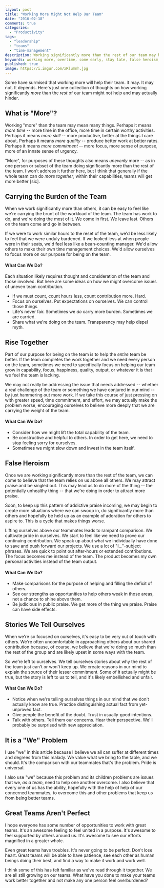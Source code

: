 ```yaml
---
layout: post
title: "Working More Might Not Help Our Team"
date: "2016-02-18"
comments: true
categories:
  - "Productivity"
tags:
  - "leadership"
  - "teams"
  - "time-management"
description: Working significantly more than the rest of our team may harm more than it helps.
keywords: working more, overtime, come early, stay late, false heroism, team work, team wins, pride
published: true
image: https://i.imgur.com/xRlumnh.jpg
---
```


Some have surmised that working more will help their team.  It may.  It may not.  It depends.  Here's just one collection of thoughts on how working significantly _more_ than the _rest_ of our team might not help and may actually hinder.

<!--more-->

## What is "More"?

Working "more" than the team may mean many things.  Perhaps it means *more time* -- more time in the office, more time in certain worthy activities.  Perhaps it means *more skill* -- more productive, better at the things I care about.  Perhaps it means *more quality* -- produce better work at better rates.  Perhaps it means *more commitment* -- more focus, more sense of purpose, more of an innate sense of urgency.

"More", for purposes of these thoughts also means _unevenly_ more -- as in one person or subset of the team doing significantly more than the rest of the team.  I won't address it further here, but I think that generally if the whole team can do *more together*, within their capabilities, teams will get more better [sic].

## Carrying the Burden of the Team

When we work significantly more than others, it can be easy to feel like we're carrying the brunt of the workload of the team.  The team has work to do, and we're doing the most of it.  We come in first.  We leave last.  Others on the team come and go in between.

If we were to work similar hours to the reset of the team, we'd be less likely to feel that we were unduly burdened.  If we looked less at when people were in their seats, we'd feel less like a bean-counting manager.  We'd allow others to make their own time management choices.  We'd allow ourselves to focus more on our purpose for being on the team.  

#### What Can We Do?

Each situation likely requires thought and consideration of the team and those involved.  But here are some ideas on how we might overcome issues of uneven team contribution.

- If we must count, count hours less, count contribution more.  Hard.
- Focus on ourselves.  Put expectations on ourselves.  We can control those things.
- Life's never fair.  Sometimes we _do_ carry more burden.  Sometimes we are carried.
- Share what we're doing on the team.  Transparency may help dispel myth.

## Rise Together

Part of our purpose for being on the team is to help the _entire_ team be better.  If the team completes the work together and we need every person on the team, sometimes we need to specifically focus on helping our team grow in capability, focus, happiness, quality, output, or whatever it is that we feel the team is lacking.  

We may not really be addressing the issue that needs addressed -- whether a real challenge of the team or something we have conjured in our mind -- by just hammering out more work.  If we take this course of just pressing on with greater speed, time commitment, and effort, we may actually make the problem worse, encouraging ourselves to believe more deeply that we are carrying the weight of the team.

#### What Can We Do?

- Consider how we might lift the total capability of the team.
- Be constructive and helpful to others.  In order to get here, we need to stop feeling sorry for ourselves.
- Sometimes we might slow down and invest in the team itself.

## False Heroism

Once we are working significantly more than the rest of the team, we can come to believe that the team relies on us above all others.  We may attract praise and be singled out.  This may lead us to do more of the thing -- the potentially unhealthy thing -- that we're doing in order to attract more praise.  

Soon, to keep up this pattern of addictive praise incoming, we may begin to create more situations where we can swoop in, do significantly more than others and hopefully be held up as an example of adoration for others to aspire to.  This is a cycle that makes things worse.  

Lifting ourselves above our teammates leads to rampant comparison.  We cultivate pride in ourselves.  We start to feel like we need to prove our continuing contribution.  We speak up about what we individually have done to save and push forward our projects.  We use a lot of "I..."-subject phrases.  We are quick to point out after-hours or extended contributions.  The focus becomes me instead of the team.  The product becomes my own personal activities instead of the team output.

#### What Can We Do?

- Make comparisons for the purpose of helping and filling the deficit of others.  
- See our strengths as opportunities to help others weak in those areas, not a chance to shine above them.
- Be judicious in public praise.  We get more of the thing we praise.  Praise can have side effects.

## Stories We Tell Ourselves

When we're so focused on ourselves, it's easy to be very out of touch with others.  We're often uncomfortable in approaching others about our shared contribution because, of course, we believe that we're doing so much than the rest of the group and are likely upset in some ways with the team.  

So we're left to ourselves.  We tell ourselves stories about why the rest of the team just can't or won't keep up.  We create reasons in our mind to explain the source of their lesser commitment.  Some of it actually might be true, but the story is left to us to tell, and it's likely embellished and unfair.  

#### What Can We Do?

- Notice when we're telling ourselves things in our mind that we don't actually know are true.  Practice distinguishing actual fact from yet-unproved fact.
- Give people the benefit of the doubt.  Trust in usually-good intentions.
- Talk with others.  Tell them our concerns.  Hear their perspective.  We'll probably be surprised with new appreciation.

## It is a "We" Problem

I use "we" in this article because I believe we all can suffer at different times and degrees from this malady.  We value what we bring to the table, and we should.  It's the comparison with our teammates that's the problem.  Pride is universal.  

I also use "we" because this problem and its children problems are issues that we, *as a team*, need to help one another overcome.  I also believe that every one of us has the ability, hopefully with the help of help of our concerned teammates, to overcome this and other problems that keep us from being better teams.

## Great Teams Aren't Perfect

I hope everyone has some number of opportunities to work with great teams.  It's an awesome feeling to feel united in a purpose.  It's awesome to feel supported by others around us.  It's awesome to see our efforts magnified in a greater whole.  

Even great teams have troubles.  It's never going to be perfect.  Don't lose heart.  Great teams will be able to have patience, see each other as human beings doing their best, and find a way to make it work and work well.  

I think some of this has felt familiar as we've read through it together.  We are all still growing on our teams.  What have you done to make your teams work better together and not make any one person feel overburdened?
